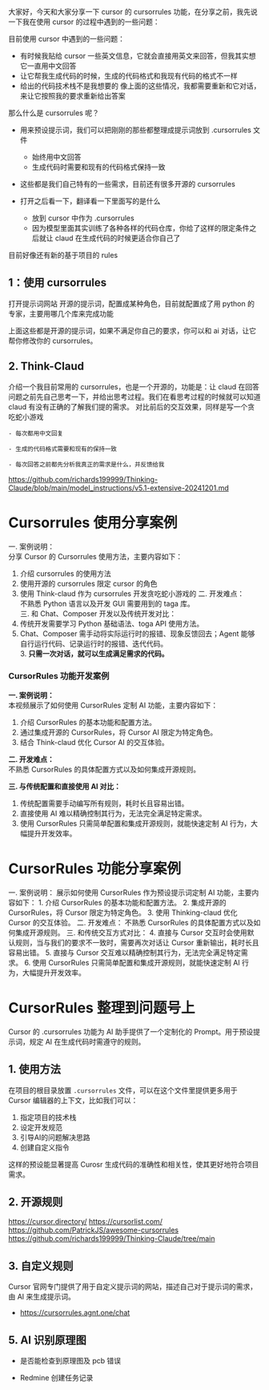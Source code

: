 
大家好，今天和大家分享一下 cursor 的 cursorrules 功能，在分享之前，我先说一下我在使用 cursor 的过程中遇到的一些问题：

目前使用 cursor 中遇到的一些问题：
- 有时候我贴给 cursor 一些英文信息，它就会直接用英文来回答，但我其实想它一直用中文回答
- 让它帮我生成代码的时候，生成的代码格式和我现有代码的格式不一样
- 给出的代码技术栈不是我想要的
像上面的这些情况，我都需要重新和它对话，来让它按照我的要求重新给出答案

那么什么是 cursorrules 呢？
- 用来预设提示词，我们可以把刚刚的那些都整理成提示词放到 .cursorrules 文件
	- 始终用中文回答
	- 生成代码时需要和现有的代码格式保持一致

- 这些都是我们自己特有的一些需求，目前还有很多开源的 cursorrules

- 打开之后看一下，翻译看一下里面写的是什么
	- 放到 cursor 中作为 .cursorrules
	- 因为模型里面其实训练了各种各样的代码仓库，你给了这样的限定条件之后就让 claud 在生成代码的时候更适合你自己了

目前好像还有新的基于项目的 rules

## 1：使用 cursorrules
打开提示词网站
开源的提示词，配置成某种角色，目前就配置成了用 python 的专家，主要用哪几个库来完成功能

上面这些都是开源的提示词，如果不满足你自己的要求，你可以和 ai 对话，让它帮你修改你的 cursorrules。

## 2. Think-Claud
介绍一个我目前常用的 cursorrules，也是一个开源的，功能是：让 claud 在回答问题之前先自己思考一下，并给出思考过程。我们在看思考过程的时候就可以知道 claud 有没有正确的了解我们提的需求。
对比前后的交互效果，同样是写一个贪吃蛇小游戏






















```
- 每次都用中文回复

- 生成的代码格式需要和现有的保持一致

- 每次回答之前都先分析我真正的需求是什么，并反馈给我
```




https://github.com/richards199999/Thinking-Claude/blob/main/model_instructions/v5.1-extensive-20241201.md




# Cursorrules 使用分享案例

一. 案例说明：  
分享 Cursor 的 Cursorrules 使用方法，主要内容如下：  
1. 介绍 cursorrules 的使用方法
2. 使用开源的 cursorrules 限定 cursor 的角色
3. 使用 Think-claud 作为 cursorrules 开发贪吃蛇小游戏的
二. 开发难点：  
不熟悉 Python 语言以及开发 GUI 需要用到的 taga 库。  
三. 和 Chat、Composer 开发以及传统开发对比：  
4. 传统开发需要学习 Python 基础语法、toga API 使用方法。  
5. Chat、Composer 需手动将实际运行时的报错、现象反馈回去；Agent 能够自行运行代码、记录运行时的报错、迭代代码。  
3. **只需一次对话，就可以生成满足需求的代码。**



### CursorRules 功能开发案例

**一. 案例说明：**  
本视频展示了如何使用 CursorRules 定制 AI 功能，主要内容如下：
1. 介绍 CursorRules 的基本功能和配置方法。
2. 通过集成开源的 CursorRules，将 Cursor AI 限定为特定角色。
3. 结合 Think-claud 优化 Cursor AI 的交互体验。

**二. 开发难点：**  
不熟悉 CursorRules 的具体配置方式以及如何集成开源规则。

**三. 与传统配置和直接使用 AI 对比：**

1. 传统配置需要手动编写所有规则，耗时长且容易出错。
2. 直接使用 AI 难以精确控制其行为，无法完全满足特定需求。
3. 使用 CursorRules 只需简单配置和集成开源规则，就能快速定制 AI 行为，大幅提升开发效率。




# CursorRules 功能分享案例

一. 案例说明：
	展示如何使用 CursorRules 作为预设提示词定制 AI 功能，主要内容如下：
	1. 介绍 CursorRules 的基本功能和配置方法。
	2. 集成开源的 CursorRules，将 Cursor 限定为特定角色。
	3. 使用 Thinking-claud 优化 Cursor 的交互体验。
二. 开发难点：
	不熟悉 CursorRules 的具体配置方式以及如何集成开源规则。
三. 和传统交互方式对比：
	4. 直接与 Cursor 交互时会使用默认规则，当与我们的要求不一致时，需要再次对话让 Cursor 重新输出，耗时长且容易出错。
	5. 直接与 Cursor 交互难以精确控制其行为，无法完全满足特定需求。
	6. 使用 CursorRules 只需简单配置和集成开源规则，就能快速定制 AI 行为，大幅提升开发效率。






# CursorRules 整理到问题号上 
Cursor 的 .cursorrules 功能为 AI 助手提供了一个定制化的 Prompt。用于预设提示词，规定 AI 在生成代码时需遵守的规则。
## 1. 使用方法
在项目的根目录放置 `.cursorrules` 文件，可以在这个文件里提供更多用于 Cursor 编辑器的上下文，比如我们可以：
1. 指定项目的技术栈
2. 设定开发规范
3. 引导AI的问题解决思路
4. 创建自定义指令

这样的预设能显著提高 Curosr 生成代码的准确性和相关性，使其更好地符合项目需求。
## 2. 开源规则
https://cursor.directory/
https://cursorlist.com/
https://github.com/PatrickJS/awesome-cursorrules
https://github.com/richards199999/Thinking-Claude/tree/main

## 3. 自定义规则
Cursor 官网专门提供了用于自定义提示词的网站，描述自己对于提示词的需求，由 AI 来生成提示词。
- https://cursorrules.agnt.one/chat



## 5. AI 识别原理图
- 是否能检查到原理图及 pcb 错误

- Redmine 创建任务记录